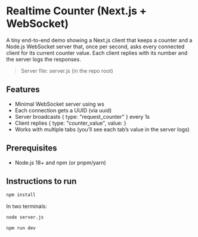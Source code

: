 # Realtime Counter (Next.js + WebSocket)

A tiny end-to-end demo showing a Next.js client that keeps a counter and a Node.js WebSocket server that, once per second, asks every connected client for its current counter value. Each client replies with its number and the server logs the responses.

> Server file: server.js (in the repo root)

## Features

- Minimal WebSocket server using ws
- Each connection gets a UUID (via uuid)
- Server broadcasts { type: "request_counter" } every 1s
- Client replies { type: "counter_value", value: <current> }
- Works with multiple tabs (you’ll see each tab’s value in the server logs)

## Prerequisites

- Node.js 18+ and npm (or pnpm/yarn)

## Instructions to run

```bash
npm install
```

In two terminals:

```bash
node server.js
```

```bash
npm run dev
```
